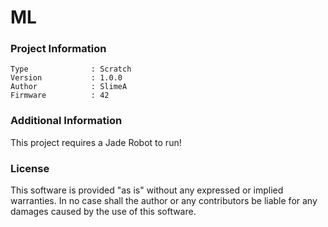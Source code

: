 ML
================



### Project Information
```
Type              : Scratch
Version           : 1.0.0
Author            : SlimeA
Firmware          : 42
```

### Additional Information
This project requires a Jade Robot to run!

### License
This software is provided "as is" without any expressed or implied warranties.  In no case shall the author or any contributors be liable for any damages caused by the use of this software.

